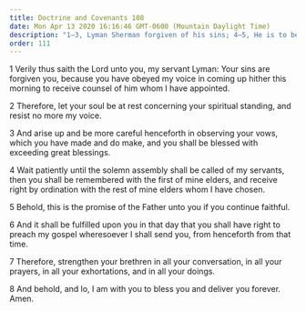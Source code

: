 ```yaml
---
title: Doctrine and Covenants 108
date: Mon Apr 13 2020 16:16:46 GMT-0600 (Mountain Daylight Time)
description: "1–3, Lyman Sherman forgiven of his sins; 4–5, He is to be numbered with the leading elders of the Church; 6–8, He is called to preach the gospel and strengthen his brethren."
order: 111
---
```


1 Verily thus saith the Lord unto you, my servant Lyman: Your sins are forgiven you, because you have obeyed my voice in coming up hither this morning to receive counsel of him whom I have appointed.

2 Therefore, let your soul be at rest concerning your spiritual standing, and resist no more my voice.

3 And arise up and be more careful henceforth in observing your vows, which you have made and do make, and you shall be blessed with exceeding great blessings.

4 Wait patiently until the solemn assembly shall be called of my servants, then you shall be remembered with the first of mine elders, and receive right by ordination with the rest of mine elders whom I have chosen.

5 Behold, this is the promise of the Father unto you if you continue faithful.

6 And it shall be fulfilled upon you in that day that you shall have right to preach my gospel wheresoever I shall send you, from henceforth from that time.

7 Therefore, strengthen your brethren in all your conversation, in all your prayers, in all your exhortations, and in all your doings.

8 And behold, and lo, I am with you to bless you and deliver you forever. Amen.
